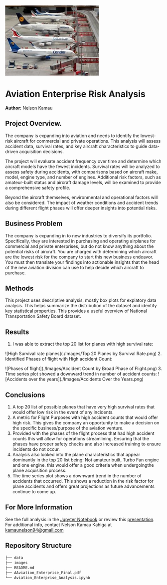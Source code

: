 ![Plane Picture](./Images/new_file.png) 

# Aviation Enterprise Risk Analysis

**Author:** Nelson Kamau

## Project Overview.

The company is expanding into aviation and needs to identify the lowest-risk aircraft for commercial and private operations. This analysis will assess accident data, survival rates, and key aircraft characteristics to guide data-driven acquisition decisions.

The project will evaluate accident frequency over time and determine which aircraft models have the fewest incidents. Survival rates will be analyzed to assess safety during accidents, with comparisons based on aircraft make, model, engine type, and number of engines. Additional risk factors, such as amateur-built status and aircraft damage levels, will be examined to provide a comprehensive safety profile.

Beyond the aircraft themselves, environmental and operational factors will also be considered. The impact of weather conditions and accident trends during different flight phases will offer deeper insights into potential risks.

## Business Problem
  The company is expanding in to new industries to diversify its portfolio. Specifically, they are interested in purchasing and operating airplanes for commercial and private enterprises, but do not know anything about the potential risks of aircraft. You are charged with determining which aircraft are the lowest risk for the company to start this new business endeavor. You must then translate your findings into actionable insights that the head of the new aviation division can use to help decide which aircraft to purchase.

## Methods

This project uses descriptive analysis, mostly box plots for explatory data analysis. This helps summarize the distribution of the dataset and identify key statistical properties. This provides a useful overview of National Transportation Safety Board dataset.

## Results
1. I was able to extract the top 20 list for planes with high survival rate:

![High Survival rate planes](./Images/Top 20 Planes by Survival Rate.png) 
2. Identified  Phases of flight with High accident Count:

![Phases of flight](./Images/Accident Count by Broad Phase of Flight.png) 
3. Time series plot showed a downward trend in number of accident counts:
![Accidents over the years](./Images/Accidents Over the Years.png)


## Conclusions
1. A top 20 list of possible planes that have very high survival rates that would offer low risk in the event of any incidents.
2. A metric for Flight Purposes with high accident counts that would offer high risk. This gives the company an opportunity to make a decision on    the specific business/purpose of the aviation venture.
3. Provided with the phases of the flight process that had high accident counts this will allow for operations streamlining. Ensuring that the      phases have proper safety checks and also increased training to ensure incidents do not occur.
4. Analysis also looked into the plane characteristics that appear dominantly in the top 20 list being: Not amateur built, Turbo Fan engine and      one engine. this would offer a good criteria when undergoingthe plane acquisition process.
5. The time series plot shows a downward trend in the number of accidents that occurred. This shows a reduction in the risk factor for plane        accidents and offers great projections as future advancements continue to come up.


## For More Information

See the full analysis in the [Jupyter Notebook](./Aviation_Enterprise_Analysis.ipynb) or review this [presentation](./Aviation_Enterprise_Final.pdf).
For additional info, contact Nelson Kamau Kahiga at [kamaunelson94@gmail.com](kamaunelson94@gmail.com)

## Repository Structure

```
├── data
├── images
├── README.md
├── AAviation_Enterprise_Final.pdf
└── Aviation_Enterprise_Analysis.ipynb
```